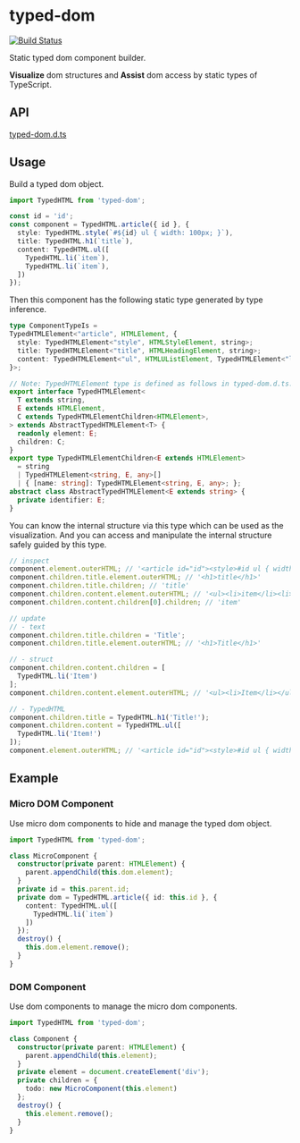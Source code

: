 # typed-dom

[![Build Status](https://travis-ci.org/falsandtru/typed-dom.svg?branch=master)](https://travis-ci.org/falsandtru/typed-dom)

Static typed dom component builder.

**Visualize** dom structures and **Assist** dom access by static types of TypeScript.

## API

[typed-dom.d.ts](typed-dom.d.ts)

## Usage

Build a typed dom object.

```ts
import TypedHTML from 'typed-dom';

const id = 'id';
const component = TypedHTML.article({ id }, {
  style: TypedHTML.style(`#${id} ul { width: 100px; }`),
  title: TypedHTML.h1(`title`),
  content: TypedHTML.ul([
    TypedHTML.li(`item`),
    TypedHTML.li(`item`),
  ])
});
```

Then this component has the following static type generated by type inference.

```ts
type ComponentTypeIs =
TypedHTMLElement<"article", HTMLElement, {
  style: TypedHTMLElement<"style", HTMLStyleElement, string>;
  title: TypedHTMLElement<"title", HTMLHeadingElement, string>;
  content: TypedHTMLElement<"ul", HTMLUListElement, TypedHTMLElement<"li", HTMLLIElement, string>[]>;
}>;

// Note: TypedHTMLElement type is defined as follows in typed-dom.d.ts.
export interface TypedHTMLElement<
  T extends string,
  E extends HTMLElement,
  C extends TypedHTMLElementChildren<HTMLElement>,
> extends AbstractTypedHTMLElement<T> {
  readonly element: E;
  children: C;
}
export type TypedHTMLElementChildren<E extends HTMLElement>
  = string
  | TypedHTMLElement<string, E, any>[]
  | { [name: string]: TypedHTMLElement<string, E, any>; };
abstract class AbstractTypedHTMLElement<E extends string> {
  private identifier: E;
}
```

You can know the internal structure via this type which can be used as the visualization.
And you can access and manipulate the internal structure safely guided by this type.

```ts
// inspect
component.element.outerHTML; // '<article id="id"><style>#id ul { width: 100px; }</style><h1>title</h1><ul><li>item</li><li>item</li></ul></article>'
component.children.title.element.outerHTML; // '<h1>title</h1>'
component.children.title.children; // 'title'
component.children.content.element.outerHTML; // '<ul><li>item</li><li>item</li></ul>'
component.children.content.children[0].children; // 'item'

// update
// - text
component.children.title.children = 'Title';
component.children.title.element.outerHTML; // '<h1>Title</h1>'

// - struct
component.children.content.children = [
  TypedHTML.li('Item')
];
component.children.content.element.outerHTML; // '<ul><li>Item</li></ul>'

// - TypedHTML
component.children.title = TypedHTML.h1('Title!');
component.children.content = TypedHTML.ul([
  TypedHTML.li('Item!')
]);
component.element.outerHTML; // '<article id="id"><style>#id ul { width: 100px; }</style><h1>Title!</h1><ul><li>Item!</li></ul></article>'
```

## Example

### Micro DOM Component

Use micro dom components to hide and manage the typed dom object.

```ts
import TypedHTML from 'typed-dom';

class MicroComponent {
  constructor(private parent: HTMLElement) {
    parent.appendChild(this.dom.element);
  }
  private id = this.parent.id;
  private dom = TypedHTML.article({ id: this.id }, {
    content: TypedHTML.ul([
      TypedHTML.li(`item`)
    ])
  });
  destroy() {
    this.dom.element.remove();
  }
}
```

### DOM Component

Use dom components to manage the micro dom components.

```ts
import TypedHTML from 'typed-dom';

class Component {
  constructor(private parent: HTMLElement) {
    parent.appendChild(this.element);
  }
  private element = document.createElement('div');
  private children = {
    todo: new MicroComponent(this.element)
  };
  destroy() {
    this.element.remove();
  }
}
```

